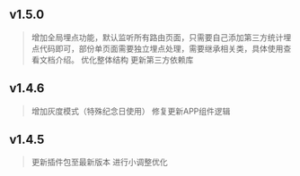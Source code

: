 ## v1.5.0
> 增加全局埋点功能，默认监听所有路由页面，只需要自己添加第三方统计埋点代码即可，部份单页面需要独立埋点处理，需要继承相关类，具体使用查看文档介绍。
> 优化整体结构
> 更新第三方依赖库

## v1.4.6
> 增加灰度模式（特殊纪念日使用）
> 修复更新APP组件逻辑

## v1.4.5
> 更新插件包至最新版本
> 进行小调整优化

